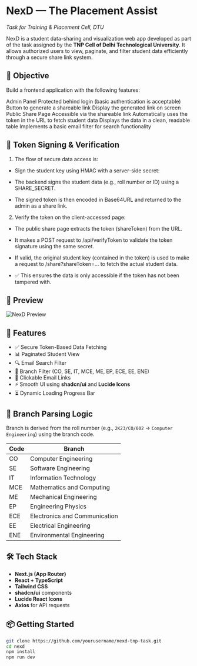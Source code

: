 # NexD — The Placement Assist  
*Task for Training & Placement Cell, DTU*

NexD is a student data-sharing and visualization web app developed as part of the task assigned by the **TNP Cell of Delhi Technological University**. It allows authorized users to view, paginate, and filter student data efficiently through a secure share link system.

## 🎯 Objective

Build a frontend application with the following features:

Admin Panel
Protected behind login (basic authentication is acceptable)
Button to generate a shareable link
Display the generated link on screen
Public Share Page
Accessible via the shareable link
Automatically uses the token in the URL to fetch student data
Displays the data in a clean, readable table
Implements a basic email filter for search functionality
## 🔐 Token Signing & Verification
1. The flow of secure data access is:

- Sign the student key using HMAC with a server-side secret:

- The backend signs the student data (e.g., roll number or ID) using a SHARE_SECRET.

- The signed token is then encoded in Base64URL and returned to the admin as a share link.

2. Verify the token on the client-accessed page:

- The public share page extracts the token (shareToken) from the URL.

- It makes a POST request to /api/verifyToken to validate the token signature using the same secret.

- If valid, the original student key (contained in the token) is used to make a request to /share?shareToken=... to fetch the actual student data.

- ✅ This ensures the data is only accessible if the token has not been tampered with.


## 📸 Preview

![NexD Preview](https://drive.google.com/file/d/1Uabs1fb9FoBt9Mreql3OqiUrA5FBnfsC/view?usp=sharing)

## 🚀 Features

- ✅ Secure Token-Based Data Fetching
- 📊 Paginated Student View
- 🔍 Email Search Filter
- 🧠 Branch Filter (CO, SE, IT, MCE, ME, EP, ECE, EE, ENE)
- 💌 Clickable Email Links
- ⚡ Smooth UI using **shadcn/ui** and **Lucide Icons**
- ⏳ Dynamic Loading Progress Bar

## 🧪 Branch Parsing Logic

Branch is derived from the roll number (e.g., `2K23/CO/002` → `Computer Engineering`) using the branch code.

| Code | Branch                       |
|------|------------------------------|
| CO   | Computer Engineering         |
| SE   | Software Engineering         |
| IT   | Information Technology       |
| MCE  | Mathematics and Computing    |
| ME   | Mechanical Engineering       |
| EP   | Engineering Physics          |
| ECE  | Electronics and Communication|
| EE   | Electrical Engineering       |
| ENE  | Environmental Engineering    |

## 🛠 Tech Stack

- **Next.js (App Router)**
- **React + TypeScript**
- **Tailwind CSS**
- **shadcn/ui** components
- **Lucide React Icons**
- **Axios** for API requests

## 📦 Getting Started

```bash
git clone https://github.com/yourusername/nexd-tnp-task.git
cd nexd
npm install
npm run dev

